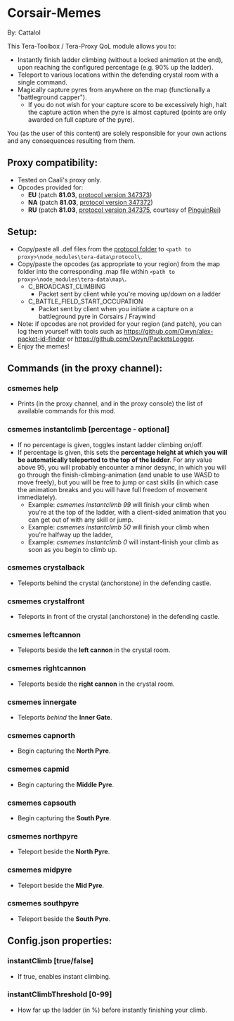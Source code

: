# Corsair-Memes

By: Cattalol

This Tera-Toolbox / Tera-Proxy QoL module allows you to:
- Instantly finish ladder climbing (without a locked animation at the end), upon reaching the configured percentage (e.g. 90% up the ladder).
- Teleport to various locations within the defending crystal room with a single command.
- Magically capture pyres from anywhere on the map (functionally a "battleground capper").
  - If you do not wish for your capture score to be excessively high, halt the capture action when the pyre is almost captured (points are only awarded on full capture of the pyre).

You (as the user of this content) are solely responsible for your own actions and any consequences resulting from them.

## Proxy compatibility:
- Tested on Caali's proxy only.
- Opcodes provided for:
  - **EU** (patch **81.03**, [protocol version 347373](https://github.com/CattaLol/Corsair-Memes/blob/master/map/protocol.347373.map))
  - **NA** (patch **81.03**, [protocol version 347372](https://github.com/CattaLol/Corsair-Memes/blob/master/map/protocol.347372.map))
  - **RU** (patch **81.03**, [protocol version 347375](https://github.com/PinguinRei/Corsair-Memes/blob/master/map/protocol.347375.map), courtesy of [PinguinRei](https://github.com/PinguinRei))
  
## Setup:
- Copy/paste all .def files from the [protocol folder](https://github.com/CattaLol/Corsair-Memes/tree/master/protocol) to `<path to proxy>\node_modules\tera-data\protocol\`.
- Copy/paste the opcodes (as appropriate to your region) from the map folder into the corresponding .map file within `<path to proxy>\node_modules\tera-data\map\`.
  - C_BROADCAST_CLIMBING
    - Packet sent by client while you're moving up/down on a ladder
  - C_BATTLE_FIELD_START_OCCUPATION 
    - Packet sent by client when you initiate a capture on a battleground pyre in Corsairs / Fraywind
- Note: if opcodes are not provided for your region (and patch), you can log them yourself with tools such as https://github.com/Owyn/alex-packet-id-finder or https://github.com/Owyn/PacketsLogger.
- Enjoy the memes!

## Commands (in the proxy channel):
### csmemes help
- Prints (in the proxy channel, and in the proxy console) the list of available commands for this mod.
### csmemes instantclimb [percentage - optional]
- If no percentage is given, toggles instant ladder climbing on/off. 
- If percentage is given, this sets the **percentage height at which you will be automatically teleported to the top of the ladder**. For any value above 95, you will probably encounter a minor desync, in which you will go through
the finish-climbing-animation (and unable to use WASD to move freely), but you will be free to jump or cast skills (in which case the animation breaks and you will have full freedom of movement immediately).
   - Example: *csmemes instantclimb 99* will finish your climb when you're at the top of the ladder, with a client-sided animation that you can get out of with any skill or jump.
   - Example: *csmemes instantclimb 50* will finish your climb when you're halfway up the ladder, 
   - Example: *csmemes instantclimb 0* will instant-finish your climb as soon as you begin to climb up.
### csmemes crystalback
- Teleports behind the crystal (anchorstone) in the defending castle.
### csmemes crystalfront
- Teleports in front of the crystal (anchorstone) in the defending castle.
### csmemes leftcannon
- Teleports beside the **left cannon** in the crystal room.
### csmemes rightcannon
- Teleports beside the **right cannon** in the crystal room.
### csmemes innergate
- Teleports *behind* the **Inner Gate**.
### csmemes capnorth
- Begin capturing the **North Pyre**.
### csmemes capmid
- Begin capturing the **Middle Pyre**.
### csmemes capsouth
- Begin capturing the **South Pyre**.
### csmemes northpyre
- Teleport beside the **North Pyre**.
### csmemes midpyre
- Teleport beside the **Mid Pyre**.
### csmemes southpyre
- Teleport beside the **South Pyre**.

## Config.json properties:
### instantClimb [true/false]
- If true, enables instant climbing.
### instantClimbThreshold [0-99]
- How far up the ladder (in %) before instantly finishing your climb.

